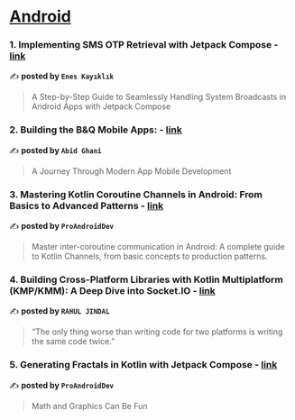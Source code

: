 
<h1><a href=https://medium.com/tag/android/recommended target="_blank" rel="noopener noreferrer">Android</a></h1>
<h3>1. Implementing SMS OTP Retrieval with Jetpack Compose - <a href="https://medium.com/@eneskayiklik/implementing-sms-otp-retrieval-with-jetpack-compose-6cd10c4a6429" target="_blank" rel="noopener noreferrer">link</a></h3>

✍️ **posted by `Enes Kayıklık`**

<blockquote>A Step-by-Step Guide to Seamlessly Handling System Broadcasts in Android Apps with Jetpack Compose</blockquote>

<h3>2. Building the B&Q Mobile Apps: - <a href="https://medium.com/@abid.ghani/building-the-b-q-mobile-apps-ce69ab593797" target="_blank" rel="noopener noreferrer">link</a></h3>

✍️ **posted by `Abid Ghani`**

<blockquote>A Journey Through Modern App Mobile Development</blockquote>

<h3>3. Mastering Kotlin Coroutine Channels in Android: From Basics to Advanced Patterns - <a href="https://medium.com/proandroiddev/mastering-kotlin-coroutine-channels-in-android-from-basics-to-advanced-patterns-b6fdd7754cca" target="_blank" rel="noopener noreferrer">link</a></h3>

✍️ **posted by `ProAndroidDev`**

<blockquote>Master inter-coroutine communication in Android: A complete guide to Kotlin Channels, from basic concepts to production patterns.</blockquote>

<h3>4. Building Cross-Platform Libraries with Kotlin Multiplatform (KMP/KMM): A Deep Dive into Socket.IO - <a href="https://medium.com/@rahuljindaltech/building-cross-platform-libraries-with-kotlin-multiplatform-kmp-kmm-a-deep-dive-into-socket-io-89e58c3b221c" target="_blank" rel="noopener noreferrer">link</a></h3>

✍️ **posted by `RAHUL JINDAL`**

<blockquote>“The only thing worse than writing code for two platforms is writing the same code twice.”</blockquote>

<h3>5. Generating Fractals in Kotlin with Jetpack Compose - <a href="https://medium.com/proandroiddev/generating-fractals-in-kotlin-with-jetpack-compose-c94bf37b39da" target="_blank" rel="noopener noreferrer">link</a></h3>

✍️ **posted by `ProAndroidDev`**

<blockquote>Math and Graphics Can Be Fun</blockquote>

